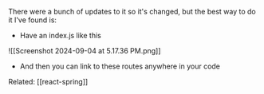 There were a bunch of updates to it so it's changed, but the best way to do it I've found is:

- Have an index.js like this

![[Screenshot 2024-09-04 at 5.17.36 PM.png]]

- And then you can link to these routes anywhere in your code


Related:
[[react-spring]]